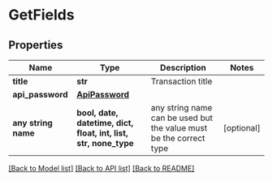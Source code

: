 # GetFields


## Properties
Name | Type | Description | Notes
------------ | ------------- | ------------- | -------------
**title** | **str** | Transaction title | 
**api_password** | [**ApiPassword**](ApiPassword.md) |  | 
**any string name** | **bool, date, datetime, dict, float, int, list, str, none_type** | any string name can be used but the value must be the correct type | [optional]

[[Back to Model list]](../README.md#documentation-for-models) [[Back to API list]](../README.md#documentation-for-api-endpoints) [[Back to README]](../README.md)


